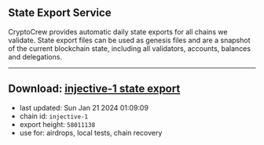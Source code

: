 ## State Export Service
CryptoCrew provides automatic daily state exports for all chains we validate. State export files can be used as genesis files and are a snapshot of the current blockchain state, including all validators, accounts, balances and delegations.

---
**Download: [injective-1 state export](https://dl.ccvalidators.com/SERVICE/injective/injective-1_export_58011138.json)**
---

- last updated: Sun Jan 21 2024 01:09:09
- chain id: `injective-1`
- export height: `58011138`
- use for: airdrops, local tests, chain recovery
